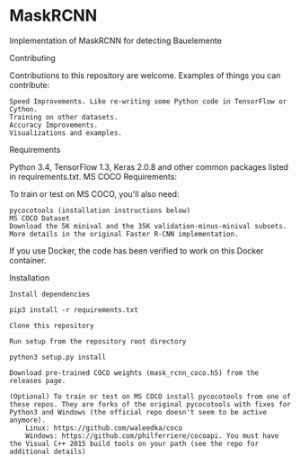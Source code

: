 # MaskRCNN
Implementation of MaskRCNN for detecting Bauelemente

Contributing

Contributions to this repository are welcome. Examples of things you can contribute:

    Speed Improvements. Like re-writing some Python code in TensorFlow or Cython.
    Training on other datasets.
    Accuracy Improvements.
    Visualizations and examples.


Requirements

Python 3.4, TensorFlow 1.3, Keras 2.0.8 and other common packages listed in requirements.txt.
MS COCO Requirements:

To train or test on MS COCO, you'll also need:

    pycocotools (installation instructions below)
    MS COCO Dataset
    Download the 5K minival and the 35K validation-minus-minival subsets. More details in the original Faster R-CNN implementation.

If you use Docker, the code has been verified to work on this Docker container.


Installation

    Install dependencies

    pip3 install -r requirements.txt

    Clone this repository

    Run setup from the repository root directory

    python3 setup.py install

    Download pre-trained COCO weights (mask_rcnn_coco.h5) from the releases page.

    (Optional) To train or test on MS COCO install pycocotools from one of these repos. They are forks of the original pycocotools with fixes for Python3 and Windows (the official repo doesn't seem to be active anymore).
        Linux: https://github.com/waleedka/coco
        Windows: https://github.com/philferriere/cocoapi. You must have the Visual C++ 2015 build tools on your path (see the repo for additional details)
